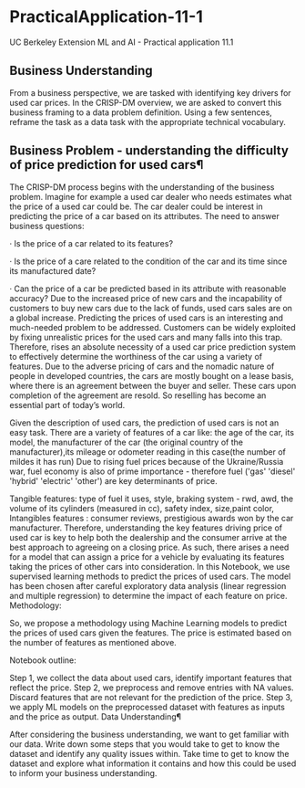 # PracticalApplication-11-1
 UC Berkeley Extension ML and AI - Practical application 11.1
## Business Understanding

From a business perspective, we are tasked with identifying key drivers for used car prices. In the CRISP-DM overview, we are asked to convert this business framing to a data problem definition. Using a few sentences, reframe the task as a data task with the appropriate technical vocabulary.

## Business Problem - understanding the difficulty of price prediction for used cars¶

The CRISP-DM process begins with the understanding of the business problem. Imagine for example a used car dealer who needs estimates what the price of a used car could be. The car dealer could be interest in predicting the price of a car based on its attributes. The need to answer business questions:

· Is the price of a car related to its features?

· Is the price of a care related to the condition of the car and its time since its manufactured date?

· Can the price of a car be predicted based in its attribute with reasonable accuracy?
Due to the increased price of new cars and the incapability of customers to buy new cars due to the lack of funds, used cars sales are on a global increase. Predicting the prices of used cars is an interesting and much-needed problem to be addressed. Customers can be widely exploited by fixing unrealistic prices for the used cars and many falls into this trap. Therefore, rises an absolute necessity of a used car price prediction system to effectively determine the worthiness of the car using a variety of features. Due to the adverse pricing of cars and the nomadic nature of people in developed countries, the cars are mostly bought on a lease basis, where there is an agreement between the buyer and seller. These cars upon completion of the agreement are resold. So reselling has become an essential part of today’s world.

Given the description of used cars, the prediction of used cars is not an easy task. There are a variety of features of a car like: the age of the car, its model, the manufacturer of the car (the original country of the manufacturer),its mileage or odometer reading in this case(the number of mildes it has run) Due to rising fuel prices because of the Ukraine/Russia war, fuel economy is also of prime importance - therefore fuel ('gas' 'diesel' 'hybrid' 'electric' 'other') are key determinants of price.

Tangible features: type of fuel it uses, style, braking system - rwd, awd, the volume of its cylinders (measured in cc), safety index, size,paint color, Intangibles features : consumer reviews, prestigious awards won by the car manufacturer. Therefore, understanding the key features driving price of used car is key to help both the dealership and the consumer arrive at the best approach to agreeing on a closing price.
As such, there arises a need for a model that can assign a price for a vehicle by evaluating its features taking the prices of other cars into consideration. In this Notebook, we use supervised learning methods to predict the prices of used cars. The model has been chosen after careful exploratory data analysis (linear regression and multiple regression) to determine the impact of each feature on price.
Methodology:

So, we propose a methodology using Machine Learning models to predict the prices of used cars given the features. The price is estimated based on the number of features as mentioned above.

Notebook outline:

Step 1, we collect the data about used cars, identify important features that reflect the price.
Step 2, we preprocess and remove entries with NA values. Discard features that are not relevant for the prediction of the price.
Step 3, we apply ML models on the preprocessed dataset with features as inputs and the price as output.
Data Understanding¶

After considering the business understanding, we want to get familiar with our data. Write down some steps that you would take to get to know the dataset and identify any quality issues within. Take time to get to know the dataset and explore what information it contains and how this could be used to inform your business understanding.
